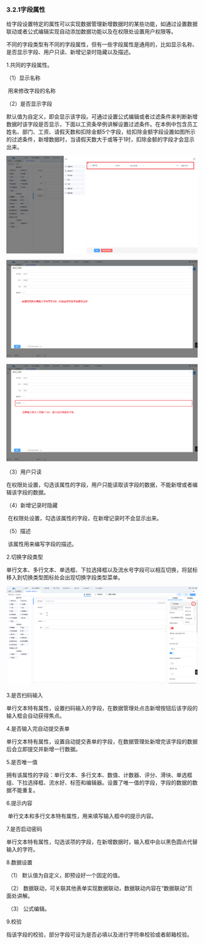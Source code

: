 ### 3.2.1字段属性

给字段设置特定的属性可以实现数据管理新增数据时的某些功能，如通过设置数据联动或者公式编辑实现自动添加数据功能以及在权限处设置用户权限等。

不同的字段类型有不同的字段属性，但有一些字段属性是通用的，比如显示名称、是否显示字段、用户只读、新增记录时隐藏以及描述。

1.共同的字段属性。

（1）显示名称

​	用来修改字段的名称

（2）是否显示字段

​	默认值为自定义，即会显示该字段。可通过设置公式编辑或者过滤条件来判断新增数据时该字段是否显示，下面以工资条举例讲解设置过滤条件。在本例中包含员工姓名、部门、工资、请假天数和扣除金额5个字段，给扣除金额字段设置如图所示的过滤条件，新增数据时，当请假天数大于或等于1时，扣除金额的字段才会显示出来。

![filter](./image/formdesign/field/basics/filter.png)

![filter_1](./image/formdesign/field/basics/filter_1.png)

![filter_2](./image/formdesign/field/basics/filter_2.png)

（3）用户只读

​	在权限处设置，勾选该属性的字段，用户只能读取该字段的数据，不能新增或者编辑该字段的数据。

（4）新增记录时隐藏

​	在权限处设置，勾选该属性的字段，在新增记录时不会显示出来。

（5）描述

​	该属性用来编写字段的描述。

2.切换字段类型

​	单行文本、多行文本、单选框、下拉选择框以及流水号字段可以相互切换，将鼠标移入到切换类型图标处会出现切换字段类型菜单。

![changetype](./image/formdesign/field/basics/changetype.png)

3.是否扫码输入

​	单行文本特有属性，设置扫码输入的字段，在数据管理处点击新增按钮后该字段的输入框会自动获得焦点。

4.是否输入完自动提交表单

​	单行文本特有属性，设置自动提交表单的字段，在数据管理处新增完该字段的数据后会立即提交并新增一行数据。

5.是否唯一值

​	拥有该属性的字段：单行文本、多行文本、数值、计数器、评分、滑块、单选框组、下拉选择框、流水好、标签和编辑器。设置了唯一值的字段，字段的数据的数据不能重复。

6.提示内容

​	单行文本和多行文本特有属性，用来填写输入框中的提示内容。

7.是否启动密码

​	单行文本特有属性，勾选该项的字段，在新增数据时，输入框中会以黑色圆点代替输入的字符。

8.数据设置

​	（1） 默认值为自定义，即预设好一个固定的值。

​	（2） 数据联动，可关联其他表单实现数据联动，数据联动内容在“数据联动”页面处讲解。

​	（3） 公式编辑。

9.校验

​	指该字段的校验，部分字段可设为是否必填以及进行字符串校验或者邮箱校验。